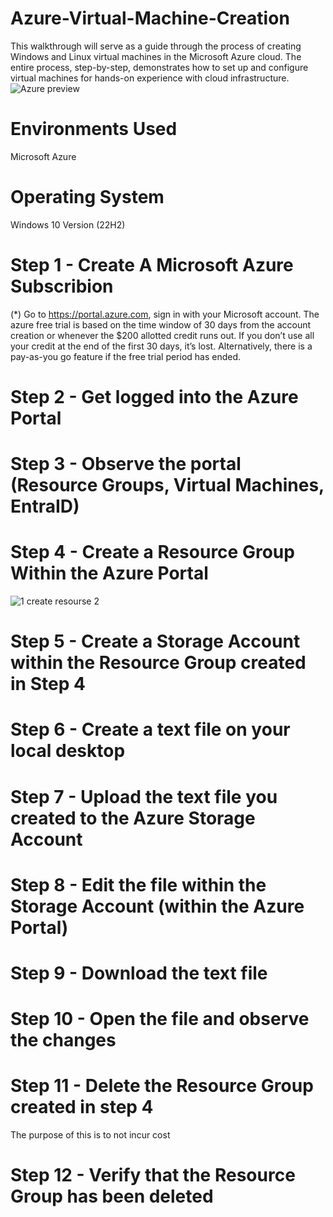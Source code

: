 # Azure-Virtual-Machine-Creation
This walkthrough will serve as a guide through the process of creating Windows and Linux virtual machines in the Microsoft Azure cloud. The entire process, step-by-step, demonstrates how to set up and configure virtual machines for hands-on experience with cloud infrastructure. 
![Azure preview](https://github.com/user-attachments/assets/80076bf9-d881-4aa4-b384-816db4e90447)

# Environments Used
Microsoft Azure
# Operating System 
Windows 10 Version (22H2)
# Step 1 - Create A Microsoft Azure Subscribion

 (*) Go to https://portal.azure.com, sign in with your Microsoft account. The azure free trial is based on the time window of 30 days from the account creation or whenever the $200 allotted credit runs out. If you don’t use all your credit at the end of the first 30 days, it’s lost. Alternatively, there is a pay-as-you go feature if the free trial period has ended.

# Step 2 - Get logged into the Azure Portal

# Step 3 - Observe the portal (Resource Groups, Virtual Machines, EntraID)

# Step 4 - Create a Resource Group Within the Azure Portal
![1 create resourse 2](https://github.com/user-attachments/assets/b7ce37b4-0795-49b6-af7a-2a888c415903)

# Step 5 - Create a Storage Account within the Resource Group created in Step 4

# Step 6 - Create a text file on your local desktop

# Step 7 - Upload the text file you created to the Azure Storage Account

# Step 8 - Edit the file within the Storage Account (within the Azure Portal)

# Step 9 - Download the text file

# Step 10 - Open the file and observe the changes

# Step 11 - Delete the Resource Group created in step 4
The purpose of this is to not incur cost

# Step 12 - Verify that the Resource Group has been deleted



